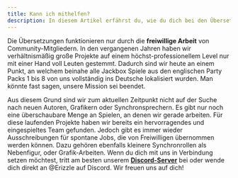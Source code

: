 ```yaml
---
title: Kann ich mithelfen?
description: In diesem Artikel erfährst du, wie du dich bei den Übersetzungen beteiligen kannst.
---
```


Die Übersetzungen funktionieren nur durch die **freiwillige Arbeit** von Community-Mitgliedern. In den vergangenen Jahren haben wir verhältnismäßig große Projekte auf einem höchst-professionellem Level nur mit einer Hand voll Leuten gestemmt. Dadurch sind wir heute an einem Punkt, an welchem beinahe alle Jackbox Spiele aus den englischen Party Packs 1 bis 8 von uns vollständig ins Deutsche lokalisiert wurden. Man könnte fast sagen, unsere Mission sei beendet.

Aus diesem Grund sind wir zum aktuellen Zeitpunkt nicht auf der Suche nach neuen Autoren, Grafikern oder Synchronsprechern. Es gibt nur noch eine überschaubare Menge an Spielen, an denen wir gerade arbeiten. Für diese laufenden Projekte haben wir bereits ein hervorragendes und eingespieltes Team gefunden. Jedoch gibt es immer wieder Ausschreibungen für spontane Jobs, die von Freiwilligen übernommen werden können. Dazu gehören ebenfalls kleinere Synchronrollen als Nebenfigur, oder Grafik-Arbeiten. Wenn du dich mit uns in Verbindung setzen möchtest, tritt am besten unserem [**Discord-Server**](https://discord.gg/vGcu9HWde4) bei oder wende dich direkt an @Erizzle auf Discord. Wir freuen uns auf dich!